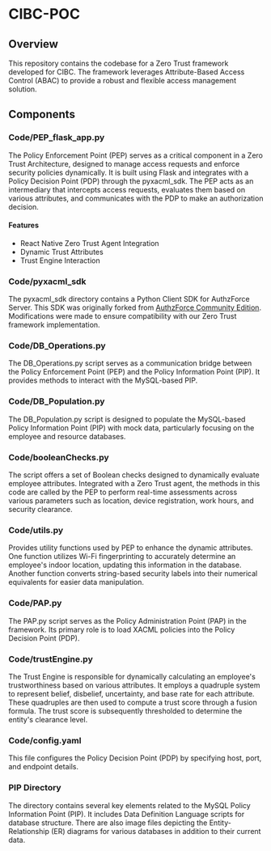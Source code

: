 # CIBC-POC
## Overview
This repository contains the codebase for a Zero Trust framework developed for CIBC. The framework leverages Attribute-Based Access Control (ABAC) to provide a robust and flexible access management solution.

## Components

### Code/PEP_flask_app.py
The Policy Enforcement Point (PEP) serves as a critical component in a Zero Trust Architecture, designed to manage access requests and enforce security policies dynamically. It is built using Flask and integrates with a Policy Decision Point (PDP) through the pyxacml_sdk. The PEP acts as an intermediary that intercepts access requests, evaluates them based on various attributes, and communicates with the PDP to make an authorization decision.
#### Features
- React Native Zero Trust Agent Integration
- Dynamic Trust Attributes
- Trust Engine Interaction

### Code/pyxacml_sdk
The pyxacml_sdk directory contains a Python Client SDK for AuthzForce Server. This SDK was originally forked from [AuthzForce Community Edition](https://github.com/authzforce). Modifications were made to ensure compatibility with our Zero Trust framework implementation.

### Code/DB_Operations.py
The DB_Operations.py script serves as a communication bridge between the Policy Enforcement Point (PEP) and the Policy Information Point (PIP). It provides methods to interact with the MySQL-based PIP.

### Code/DB_Population.py
The DB_Population.py script is designed to populate the MySQL-based Policy Information Point (PIP) with mock data, particularly focusing on the employee and resource databases.

### Code/booleanChecks.py
The script offers a set of Boolean checks designed to dynamically evaluate employee attributes. Integrated with a Zero Trust agent, the methods in this code are called by the PEP to perform real-time assessments across various parameters such as location, device registration, work hours, and security clearance.

### Code/utils.py
Provides utility functions used by PEP to enhance the dynamic attributes. One function utilizes Wi-Fi fingerprinting to accurately determine an employee's indoor location, updating this information in the database. Another function converts string-based security labels into their numerical equivalents for easier data manipulation.

### Code/PAP.py
The PAP.py script serves as the Policy Administration Point (PAP) in the framework. Its primary role is to load XACML policies into the Policy Decision Point (PDP).

### Code/trustEngine.py
The Trust Engine is responsible for dynamically calculating an employee's trustworthiness based on various attributes. It employs a quadruple system to represent belief, disbelief, uncertainty, and base rate for each attribute. These quadruples are then used to compute a trust score through a fusion formula. The trust score is subsequently thresholded to determine the entity's clearance level.

### Code/config.yaml
This file configures the Policy Decision Point (PDP) by specifying host, port, and endpoint details.

### PIP Directory
The directory contains several key elements related to the MySQL Policy Information Point (PIP). It includes Data Definition Language scripts for database structure. There are also image files depicting the Entity-Relationship (ER) diagrams for various databases in addition to their current data.
